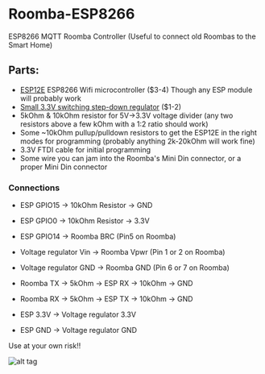 # Roomba-ESP8266

ESP8266 MQTT Roomba Controller (Useful to connect old Roombas to the Smart Home)

## Parts:
* [ESP12E](http://www.ebay.com/itm/121951859776) ESP8266 Wifi microcontroller ($3-4) Though any ESP module will probably work
* [Small 3.3V switching step-down regulator](https://www.amazon.com/gp/product/B01MQGMOKI) ($1-2)
* 5kOhm & 10kOhm resistor for 5V->3.3V voltage divider (any two resistors above a few kOhm with a 1:2 ratio should work)
* Some ~10kOhm pullup/pulldown resistors to get the ESP12E in the right modes for programming (probably anything 2k-20kOhm will work fine)
* 3.3V FTDI cable for initial programming
* Some wire you can jam into the Roomba's Mini Din connector, or a proper Mini Din connector



### Connections

* ESP GPIO15 -> 10kOhm Resistor -> GND
* ESP GPIO0 -> 10kOhm Resistor -> 3.3V

* ESP GPIO14 -> Roomba BRC (Pin5 on Roomba)

* Voltage regulator Vin -> Roomba Vpwr (Pin 1 or 2 on Roomba)
* Voltage regulator GND -> Roomba GND (Pin 6 or 7 on Roomba)

* Roomba TX  -> 5kOhm -> ESP RX -> 10kOhm -> GND
* Roomba RX  -> 5kOhm -> ESP TX -> 10kOhm -> GND

* ESP 3.3V -> Voltage regulator 3.3V
* ESP GND -> Voltage regulator GND



Use at your own risk!!

![alt tag](https://github.com/incmve/roomba-eps8266/blob/master/Images/roombot-interface.jpg)


